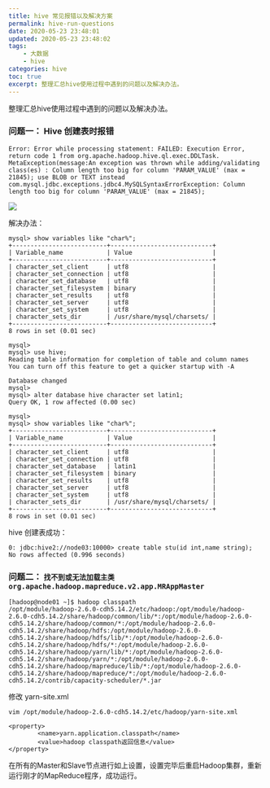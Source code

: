 ```yaml
---
title: hive 常见报错以及解决方案
permalink: hive-run-questions
date: 2020-05-23 23:48:01
updated: 2020-05-23 23:48:02
tags:
    - 大数据
    - hive
categories: hive
toc: true
excerpt: 整理汇总hive使用过程中遇到的问题以及解决办法。
---
```


整理汇总hive使用过程中遇到的问题以及解决办法。

### 问题一： Hive 创建表时报错
`Error: Error while processing statement: FAILED: Execution Error, return code 1 from org.apache.hadoop.hive.ql.exec.DDLTask. MetaException(message:An exception was thrown while adding/validating class(es) : Column length too big for column 'PARAM_VALUE' (max = 21845); use BLOB or TEXT instead
com.mysql.jdbc.exceptions.jdbc4.MySQLSyntaxErrorException: Column length too big for column 'PARAM_VALUE' (max = 21845);
`

![](https://static.studytime.xin/article/20200523235044.png)


解决办法：
```
mysql> show variables like "char%";
+--------------------------+----------------------------+
| Variable_name            | Value                      |
+--------------------------+----------------------------+
| character_set_client     | utf8                       |
| character_set_connection | utf8                       |
| character_set_database   | utf8                       |
| character_set_filesystem | binary                     |
| character_set_results    | utf8                       |
| character_set_server     | utf8                       |
| character_set_system     | utf8                       |
| character_sets_dir       | /usr/share/mysql/charsets/ |
+--------------------------+----------------------------+
8 rows in set (0.01 sec)

mysql>
mysql> use hive;
Reading table information for completion of table and column names
You can turn off this feature to get a quicker startup with -A

Database changed
mysql>
mysql> alter database hive character set latin1;
Query OK, 1 row affected (0.00 sec)

mysql>
mysql> show variables like "char%";
+--------------------------+----------------------------+
| Variable_name            | Value                      |
+--------------------------+----------------------------+
| character_set_client     | utf8                       |
| character_set_connection | utf8                       |
| character_set_database   | latin1                     |
| character_set_filesystem | binary                     |
| character_set_results    | utf8                       |
| character_set_server     | utf8                       |
| character_set_system     | utf8                       |
| character_sets_dir       | /usr/share/mysql/charsets/ |
+--------------------------+----------------------------+
8 rows in set (0.01 sec)
```

hive 创建表成功：
```
0: jdbc:hive2://node03:10000> create table stu(id int,name string);
No rows affected (0.996 seconds)
```


### 问题二： `找不到或无法加载主类 org.apache.hadoop.mapreduce.v2.app.MRAppMaster`

```
[hadoop@node01 ~]$ hadoop classpath
/opt/module/hadoop-2.6.0-cdh5.14.2/etc/hadoop:/opt/module/hadoop-2.6.0-cdh5.14.2/share/hadoop/common/lib/*:/opt/module/hadoop-2.6.0-cdh5.14.2/share/hadoop/common/*:/opt/module/hadoop-2.6.0-cdh5.14.2/share/hadoop/hdfs:/opt/module/hadoop-2.6.0-cdh5.14.2/share/hadoop/hdfs/lib/*:/opt/module/hadoop-2.6.0-cdh5.14.2/share/hadoop/hdfs/*:/opt/module/hadoop-2.6.0-cdh5.14.2/share/hadoop/yarn/lib/*:/opt/module/hadoop-2.6.0-cdh5.14.2/share/hadoop/yarn/*:/opt/module/hadoop-2.6.0-cdh5.14.2/share/hadoop/mapreduce/lib/*:/opt/module/hadoop-2.6.0-cdh5.14.2/share/hadoop/mapreduce/*:/opt/module/hadoop-2.6.0-cdh5.14.2/contrib/capacity-scheduler/*.jar
```

修改 yarn-site.xml

```
vim /opt/module/hadoop-2.6.0-cdh5.14.2/etc/hadoop/yarn-site.xml

<property>
        <name>yarn.application.classpath</name>
        <value>hadoop classpath返回信息</value>
</property>
```

在所有的Master和Slave节点进行如上设置，设置完毕后重启Hadoop集群，重新运行刚才的MapReduce程序，成功运行。
